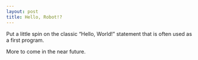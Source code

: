 ```yaml
---
layout: post
title: Hello, Robot!?
---
```


Put a little spin on the classic “Hello, World!” statement that is often used as a first program.

More to come in the near future.
